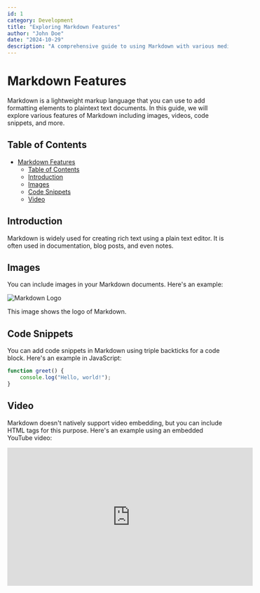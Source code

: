 ```yaml
---
id: 1
category: Development
title: "Exploring Markdown Features"
author: "John Doe"
date: "2024-10-29"
description: "A comprehensive guide to using Markdown with various media types."
---
```


# Markdown Features

Markdown is a lightweight markup language that you can use to add formatting elements to plaintext text documents. In this guide, we will explore various features of Markdown including images, videos, code snippets, and more.

## Table of Contents

- [Markdown Features](#markdown-features)
  - [Table of Contents](#table-of-contents)
  - [Introduction](#introduction)
  - [Images](#images)
  - [Code Snippets](#code-snippets)
  - [Video](#video)

## Introduction

Markdown is widely used for creating rich text using a plain text editor. It is often used in documentation, blog posts, and even notes.

## Images

You can include images in your Markdown documents. Here's an example:

![Markdown Logo](https://markdown-here.com/img/icon256.png)

This image shows the logo of Markdown.

## Code Snippets

You can add code snippets in Markdown using triple backticks for a code block. Here's an example in JavaScript:

```javascript
function greet() {
    console.log("Hello, world!");
}
```
## Video 

Markdown doesn't natively support video embedding, but you can include HTML tags for this purpose. Here's an example using an embedded YouTube video:

<iframe width="560" height="315" src="https://www.youtube.com/embed/dQw4w9WgXcQ" title="YouTube video" frameborder="0" allow="accelerometer; autoplay; clipboard-write; encrypted-media; gyroscope; picture-in-picture" allowfullscreen></iframe>






